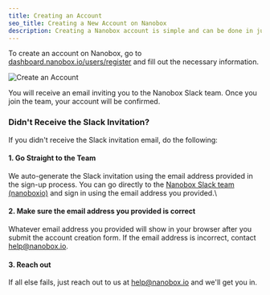 ```yaml
---
title: Creating an Account
seo_title: Creating a New Account on Nanobox
description: Creating a Nanobox account is simple and can be done in just a few minutes.
---
```


To create an account on Nanobox, go to [dashboard.nanobox.io/users/register](https://dashboard.nanobox.io/users/register) and fill out the necessary information.

![Create an Account](/assets/images/account-create-form.png)

You will receive an email inviting you to the Nanobox Slack team. Once you join the team, your account will be confirmed.

### Didn't Receive the Slack Invitation?
If you didn't receive the Slack invitation email, do the following:

#### 1. Go Straight to the Team
We auto-generate the Slack invitation using the email address provided in the sign-up process. You can go directly to the [Nanobox Slack team (nanoboxio)](https://nanoboxio.slack.com) and sign in using the email address you provided.\

#### 2. Make sure the email address you provided is correct
Whatever email address you provided will show in your browser after you submit the account creation form. If the email address is incorrect, contact [help@nanobox.io](mailto:help@nanobox.io).

#### 3. Reach out
If all else fails, just reach out to us at [help@nanobox.io](mailto:help@nanobox.io) and we'll get you in.
